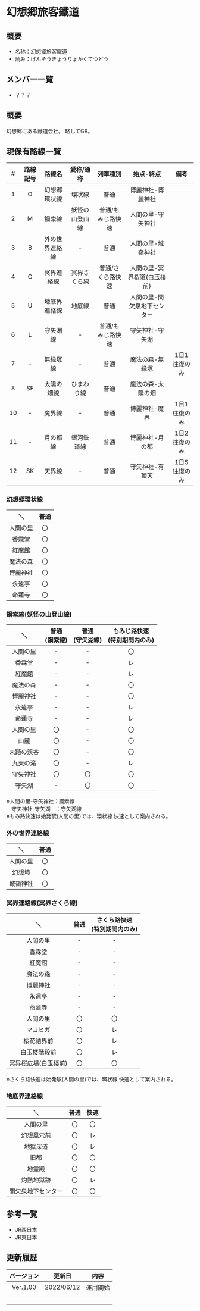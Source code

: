 # 幻想郷旅客鐵道

## 概要
- 名称：幻想郷旅客鐵道
- 読み：げんそうきょうりょかくてつどう

## メンバー一覧
- ？？？

## 概要
幻想郷にある鐵道会社。
略してGR。

## 現保有路線一覧
 | \# | 路線記号 | 路線名 | 愛称/通称 | 列車種別 | 始点-終点 | 備考 |
 | :---: | :---: | :---: | :---: | :---: | :---: | :---: |
 | 1 | O | 幻想郷環状線 | 環状線 | 普通 | 博麗神社-博麗神社 |
 | 2 | M | 鋼索線 | 妖怪の山登山線 | 普通/もみじ路快速 | 人間の里-守矢神社 |
 | 3 | B | 外の世界連絡線 | - | 普通 | 人間の里-城嶺神社 |
 | 4 | C | 冥界連絡線 | 冥界さくら線 | 普通/さくら路快速 | 人間の里-冥界桜道(白玉楼前) |
 | 5 | U | 地底界連絡線 | 地底線 | 普通 | 人間の里-間欠泉地下センター |
 | 6 | L | 守矢湖線 | - | 普通/もみじ路快速 | 守矢神社-守矢湖 |
 | 7 | - | 無縁塚線 | - | 普通 | 魔法の森-無縁塚 | 1日1往復のみ |
 | 8 | SF | 太陽の畑線 | ひまわり線 | 普通 | 魔法の森-太陽の畑 |
 | 10 | - | 魔界線 | - | 普通 | 博麗神社-魔界 | 1日1往復のみ |
 | 11 | - | 月の都線 | 銀河鉄道線 | 普通 | 博麗神社-月の都 | 1日2往復のみ |
 | 12 | SK | 天界線 | - | 普通 | 守矢神社-有頂天 | 1日5往復のみ |

### 幻想郷環状線
 | ＼ | 普通 |
 | :---: | :---: |
 | 人間の里 | 〇 |
 | 香霖堂 | 〇 |
 | 紅魔館 | 〇 |
 | 魔法の森 | 〇 |
 | 博麗神社 | 〇 |
 | 永遠亭 | 〇 |
 | 命蓮寺 | 〇 |

### 鋼索線(妖怪の山登山線)
 | ＼ | 普通<br>(鋼索線) | 普通<br>(守矢湖線) | もみじ路快速<br>(特別期間内のみ) |
 | :---: | :---: | :---: | :---: |
 | 人間の里 | - | - | 〇 |
 | 香霖堂 | - | - | レ |
 | 紅魔館 | - | - | レ |
 | 魔法の森 | - | - | 〇 |
 | 博麗神社 | - | - | 〇 |
 | 永遠亭 | - | - | レ |
 | 命蓮寺 | - | - | レ |
 | 人間の里 | 〇 | - | 〇 |
 | 山麓 | 〇 | - | 〇 |
 | 未踏の渓谷 | 〇 | - | 〇 |
 | 九天の滝 | 〇 | - | レ |
 | 守矢神社 | 〇 | 〇 | 〇 |
 | 守矢湖 | - | 〇 | 〇 |

※人間の里-守矢神社：鋼索線<br>
　守矢神社-守矢湖　：守矢湖線<br>
※もみ路快速は始発駅(人間の里)では、環状線 快速として案内される。


### 外の世界連絡線
 | ＼ | 普通 |
 | :---: | :---: |
 | 人間の里 | 〇 |
 | 幻想境 | 〇 |
 | 城嶺神社 | 〇 |

### 冥界連絡線(冥界さくら線)
 | ＼ | 普通 | さくら路快速<br>(特別期間内のみ) |
 | :---: | :---: | :---: |
 | 人間の里 | - | - | 〇 |
 | 香霖堂 | - | - | レ |
 | 紅魔館 | - | - | レ |
 | 魔法の森 | - | - | 〇 |
 | 博麗神社 | - | - | 〇 |
 | 永遠亭 | - | - | レ |
 | 命蓮寺 | - | - | レ |
 | 人間の里 | 〇 | 〇 |
 | マヨヒガ | 〇 | レ |
 | 桜花結界前 | 〇 | レ |
 | 白玉楼階段前 | 〇 | レ |
 | 冥界桜広場(白玉楼前) | 〇 | 〇 |

※さくら路快速は始発駅(人間の里)では、環状線 快速として案内される。


### 地底界連絡線
 | ＼ | 普通 | 快速 |
 | :---: | :---: | :---: |
 | 人間の里 | 〇 | 〇 |
 | 幻想風穴前 | 〇 | レ |
 | 地獄深道 | 〇 | レ |
 | 旧都 | 〇 | 〇 |
 | 地霊殿 | 〇 | 〇 |
 | 灼熱地獄跡 | 〇 | レ |
 | 間欠泉地下センター | 〇 | 〇 |

## 参考一覧
- JR西日本
- JR東日本

## 更新履歴
 | バージョン | 更新日 | 内容 |
 | :---: | :---: | :---: |
 | Ver.1.00 | 2022/06/12 | 運用開始 |
 | | | |
 | | | |
 | | | |
 | | | |
 | | | |


